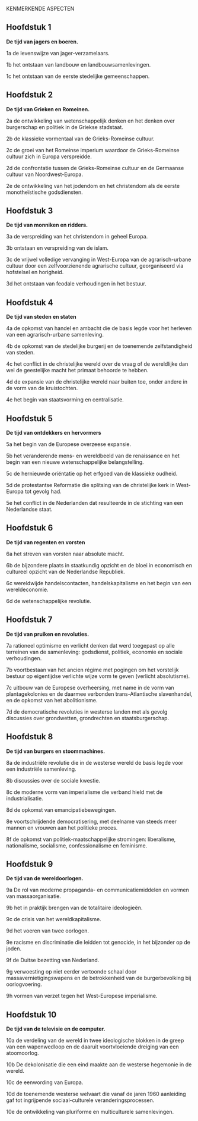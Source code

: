 KENMERKENDE ASPECTEN

## Hoofdstuk 1

**De tijd van jagers en boeren.**

1a
de levenswijze van jager-verzamelaars.

1b
het ontstaan van landbouw en landbouwsamenlevingen.

1c
het ontstaan van de eerste stedelijke gemeenschappen. 

## Hoofdstuk 2

**De tijd van Grieken en Romeinen.**

2a
de ontwikkeling van wetenschappelijk denken en het denken over burgerschap en politiek in de Griekse stadstaat. 

2b
de klassieke vormentaal van de Grieks-Romeinse cultuur.

2c
de groei van het Romeinse imperium waardoor de Grieks-Romeinse cultuur zich in Europa verspreidde. 

2d
de confrontatie tussen de Grieks-Romeinse cultuur en de Germaanse
cultuur van Noordwest-Europa.

2e
de ontwikkeling van het jodendom en het christendom als de eerste
monotheïstische godsdiensten. 

## Hoofdstuk 3

**De tijd van monniken en ridders.**

3a
de verspreiding van het christendom in geheel Europa.

3b
ontstaan en verspreiding van de islam.

3c
de vrijwel volledige vervanging in West-Europa van de agrarisch-urbane cultuur door een zelfvoorzienende agrarische cultuur, georganiseerd via hofstelsel en horigheid.

3d
het ontstaan van feodale verhoudingen in het bestuur.

## Hoofdstuk 4

**De tijd van steden en staten**

4a
de opkomst van handel en ambacht die de basis legde voor het herleven van een agrarisch-urbane samenleving.

4b
de opkomst van de stedelijke burgerij en de toenemende zelfstandigheid van steden.

4c
het conflict in de christelijke wereld over de vraag of de wereldlijke dan wel de geestelijke macht het primaat behoorde te hebben.

4d
de expansie van de christelijke wereld naar buiten toe, onder andere in de vorm van de kruistochten. 

4e
het begin van staatsvorming en centralisatie. 

## Hoofdstuk 5

**De tijd van ontdekkers en hervormers**

5a
het begin van de Europese overzeese expansie. 

5b
het veranderende mens- en wereldbeeld van de renaissance en het begin van een nieuwe wetenschappelijke belangstelling. 

5c
de hernieuwde oriëntatie op het erfgoed van de klassieke oudheid.


5d
de protestantse Reformatie die splitsing van de christelijke kerk in West-Europa tot gevolg had. 

5e
het conflict in de Nederlanden dat resulteerde in de stichting van een Nederlandse staat. 

## Hoofdstuk 6

**De tijd van regenten en vorsten**

6a
het streven van vorsten naar absolute macht.

6b
de bijzondere plaats in staatkundig opzicht en de bloei in economisch en cultureel opzicht van de Nederlandse Republiek. 

6c
wereldwijde handelscontacten, handelskapitalisme en het begin van een wereldeconomie. 

6d
de wetenschappelijke revolutie.

## Hoofdstuk 7

**De tijd van pruiken en revoluties.**

7a
rationeel optimisme en verlicht denken dat werd toegepast op alle terreinen van de samenleving: godsdienst, politiek, economie en sociale verhoudingen.

7b
voortbestaan van het ancien régime met pogingen om het vorstelijk bestuur op eigentijdse verlichte wijze vorm te geven (verlicht absolutisme). 

7c
uitbouw van de Europese overheersing, met name in de vorm van plantagekolonies en de daarmee verbonden trans-Atlantische slavenhandel, en de opkomst van het abolitionisme. 

7d
de democratische revoluties in westerse landen met als gevolg discussies over grondwetten, grondrechten en staatsburgerschap.


## Hoofdstuk 8

**De tijd van burgers en stoommachines.**

8a
de industriële revolutie die in de westerse wereld de basis legde voor een industriële samenleving. 

8b
discussies over de sociale kwestie. 

8c
de moderne vorm van imperialisme die verband hield met de industrialisatie. 

8d
de opkomst van emancipatiebewegingen.

8e
voortschrijdende democratisering, met deelname van steeds meer mannen en vrouwen aan het politieke proces. 

8f
de opkomst van politiek-maatschappelijke stromingen: liberalisme, nationalisme, socialisme, confessionalisme en feminisme. 

## Hoofdstuk 9

**De tijd van de wereldoorlogen.**

9a 
De rol van moderne propaganda- en communicatiemiddelen en vormen van massaorganisatie. 

9b
het in praktijk brengen van de totalitaire ideologieën. 

9c
de crisis van het wereldkapitalisme.

9d
het voeren van twee oorlogen. 

9e
racisme en discriminatie die leidden tot genocide, in het bijzonder
op de joden. 

9f
de Duitse bezetting van Nederland. 

9g
verwoesting op niet eerder vertoonde schaal door
massavernietigingswapens en de betrokkenheid van de burgerbevolking bij
oorlogvoering. 

9h
vormen van verzet tegen het West-Europese imperialisme. 

## Hoofdstuk 10

**De tijd van de televisie en de computer.**

10a
de verdeling van de wereld in twee ideologische blokken in de greep
van een wapenwedloop en de daaruit voortvloeiende dreiging van een
atoomoorlog.

10b
De dekolonisatie die een eind maakte aan de westerse hegemonie in de wereld. 

10c
de eenwording van Europa. 

10d
de toenemende westerse welvaart die vanaf de jaren 1960 aanleiding
gaf tot ingrijpende sociaal-culturele veranderingsprocessen. 

10e
de ontwikkeling van pluriforme en multiculturele samenlevingen.

